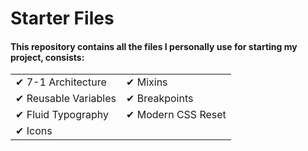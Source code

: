 # Starter Files

#### This repository contains all the files I personally use for starting my project, consists:

<table border="0">
 <tr>
    <td>✔ 7-1 Architecture</td>
    <td>✔ Mixins</td>
 </tr>
 <tr>
    <td>✔ Reusable Variables</td>
    <td>✔ Breakpoints</td>
 </tr>
 <tr>
    <td>✔ Fluid Typography</td>
    <td>✔ Modern CSS Reset</td>
 </tr>
 <tr>
    <td style="display: block; box-sizing:border-box; clear:both">✔ Icons</td>
 </tr>
</table>


